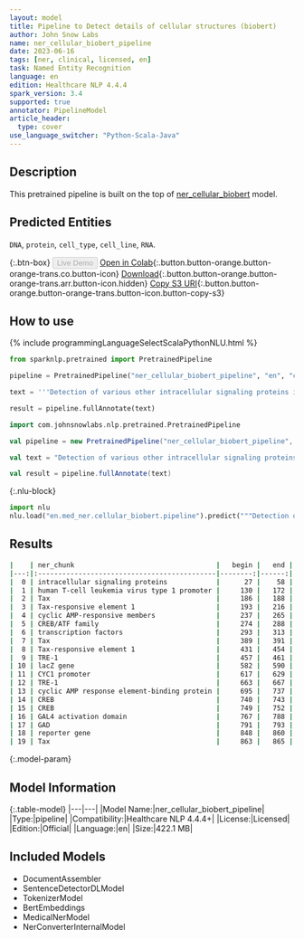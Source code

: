 ```yaml
---
layout: model
title: Pipeline to Detect details of cellular structures (biobert)
author: John Snow Labs
name: ner_cellular_biobert_pipeline
date: 2023-06-16
tags: [ner, clinical, licensed, en]
task: Named Entity Recognition
language: en
edition: Healthcare NLP 4.4.4
spark_version: 3.4
supported: true
annotator: PipelineModel
article_header:
  type: cover
use_language_switcher: "Python-Scala-Java"
---
```


## Description

This pretrained pipeline is built on the top of [ner_cellular_biobert](https://nlp.johnsnowlabs.com/2021/04/01/ner_cellular_biobert_en.html) model.

## Predicted Entities

`DNA`, `protein`, `cell_type`, `cell_line`, `RNA`.



{:.btn-box}
<button class="button button-orange" disabled>Live Demo</button>
[Open in Colab](https://colab.research.google.com/github/JohnSnowLabs/spark-nlp-workshop/blob/master/healthcare-nlp/07.0.Pretrained_Clinical_Pipelines.ipynb){:.button.button-orange.button-orange-trans.co.button-icon}
[Download](https://s3.amazonaws.com/auxdata.johnsnowlabs.com/clinical/models/ner_cellular_biobert_pipeline_en_4.4.4_3.4_1686924414575.zip){:.button.button-orange.button-orange-trans.arr.button-icon.hidden}
[Copy S3 URI](s3://auxdata.johnsnowlabs.com/clinical/models/ner_cellular_biobert_pipeline_en_4.4.4_3.4_1686924414575.zip){:.button.button-orange.button-orange-trans.button-icon.button-copy-s3}

## How to use

<div class="tabs-box" markdown="1">
{% include programmingLanguageSelectScalaPythonNLU.html %}

```python
from sparknlp.pretrained import PretrainedPipeline

pipeline = PretrainedPipeline("ner_cellular_biobert_pipeline", "en", "clinical/models")

text = '''Detection of various other intracellular signaling proteins is also described. Genetic characterization of transactivation of the human T-cell leukemia virus type 1 promoter: Binding of Tax to Tax-responsive element 1 is mediated by the cyclic AMP-responsive members of the CREB/ATF family of transcription factors. To achieve a better understanding of the mechanism of transactivation by Tax of human T-cell leukemia virus type 1 Tax-responsive element 1 (TRE-1), we developed a genetic approach with Saccharomyces cerevisiae. We constructed a yeast reporter strain containing the lacZ gene under the control of the CYC1 promoter associated with three copies of TRE-1. Expression of either the cyclic AMP response element-binding protein (CREB) or CREB fused to the GAL4 activation domain (GAD) in this strain did not modify the expression of the reporter gene. Tax alone was also inactive.'''

result = pipeline.fullAnnotate(text)
```
```scala
import com.johnsnowlabs.nlp.pretrained.PretrainedPipeline

val pipeline = new PretrainedPipeline("ner_cellular_biobert_pipeline", "en", "clinical/models")

val text = "Detection of various other intracellular signaling proteins is also described. Genetic characterization of transactivation of the human T-cell leukemia virus type 1 promoter: Binding of Tax to Tax-responsive element 1 is mediated by the cyclic AMP-responsive members of the CREB/ATF family of transcription factors. To achieve a better understanding of the mechanism of transactivation by Tax of human T-cell leukemia virus type 1 Tax-responsive element 1 (TRE-1), we developed a genetic approach with Saccharomyces cerevisiae. We constructed a yeast reporter strain containing the lacZ gene under the control of the CYC1 promoter associated with three copies of TRE-1. Expression of either the cyclic AMP response element-binding protein (CREB) or CREB fused to the GAL4 activation domain (GAD) in this strain did not modify the expression of the reporter gene. Tax alone was also inactive."

val result = pipeline.fullAnnotate(text)
```


{:.nlu-block}
```python
import nlu
nlu.load("en.med_ner.cellular_biobert.pipeline").predict("""Detection of various other intracellular signaling proteins is also described. Genetic characterization of transactivation of the human T-cell leukemia virus type 1 promoter: Binding of Tax to Tax-responsive element 1 is mediated by the cyclic AMP-responsive members of the CREB/ATF family of transcription factors. To achieve a better understanding of the mechanism of transactivation by Tax of human T-cell leukemia virus type 1 Tax-responsive element 1 (TRE-1), we developed a genetic approach with Saccharomyces cerevisiae. We constructed a yeast reporter strain containing the lacZ gene under the control of the CYC1 promoter associated with three copies of TRE-1. Expression of either the cyclic AMP response element-binding protein (CREB) or CREB fused to the GAL4 activation domain (GAD) in this strain did not modify the expression of the reporter gene. Tax alone was also inactive.""")
```

</div>



## Results

```bash
|    | ner_chunk                                   |   begin |   end | ner_label   |   confidence |
|---:|:--------------------------------------------|--------:|------:|:------------|-------------:|
|  0 | intracellular signaling proteins            |      27 |    58 | protein     |     0.673333 |
|  1 | human T-cell leukemia virus type 1 promoter |     130 |   172 | DNA         |     0.426171 |
|  2 | Tax                                         |     186 |   188 | protein     |     0.779    |
|  3 | Tax-responsive element 1                    |     193 |   216 | DNA         |     0.756933 |
|  4 | cyclic AMP-responsive members               |     237 |   265 | protein     |     0.629333 |
|  5 | CREB/ATF family                             |     274 |   288 | protein     |     0.8499   |
|  6 | transcription factors                       |     293 |   313 | protein     |     0.78165  |
|  7 | Tax                                         |     389 |   391 | protein     |     0.8463   |
|  8 | Tax-responsive element 1                    |     431 |   454 | DNA         |     0.713067 |
|  9 | TRE-1                                       |     457 |   461 | DNA         |     0.9983   |
| 10 | lacZ gene                                   |     582 |   590 | DNA         |     0.7018   |
| 11 | CYC1 promoter                               |     617 |   629 | DNA         |     0.81865  |
| 12 | TRE-1                                       |     663 |   667 | DNA         |     0.9967   |
| 13 | cyclic AMP response element-binding protein |     695 |   737 | protein     |     0.51984  |
| 14 | CREB                                        |     740 |   743 | protein     |     0.9708   |
| 15 | CREB                                        |     749 |   752 | protein     |     0.8875   |
| 16 | GAL4 activation domain                      |     767 |   788 | protein     |     0.578633 |
| 17 | GAD                                         |     791 |   793 | protein     |     0.6432   |
| 18 | reporter gene                               |     848 |   860 | DNA         |     0.61005  |
| 19 | Tax                                         |     863 |   865 | protein     |     0.99     |
```

{:.model-param}
## Model Information

{:.table-model}
|---|---|
|Model Name:|ner_cellular_biobert_pipeline|
|Type:|pipeline|
|Compatibility:|Healthcare NLP 4.4.4+|
|License:|Licensed|
|Edition:|Official|
|Language:|en|
|Size:|422.1 MB|

## Included Models

- DocumentAssembler
- SentenceDetectorDLModel
- TokenizerModel
- BertEmbeddings
- MedicalNerModel
- NerConverterInternalModel